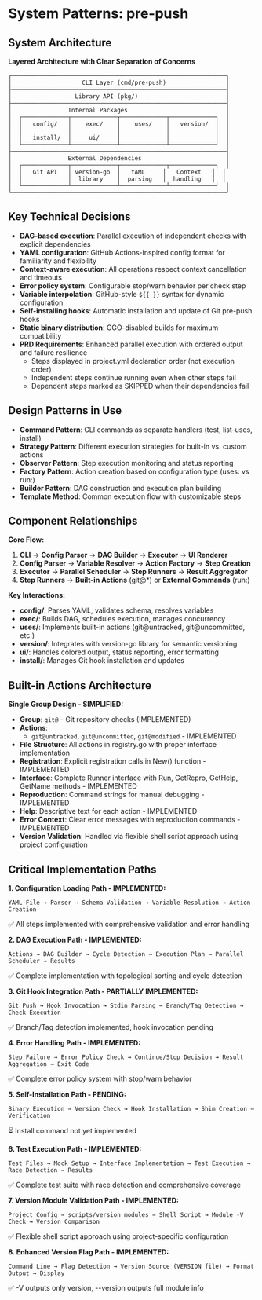 # System Patterns: pre-push

## System Architecture
**Layered Architecture with Clear Separation of Concerns**

```
┌─────────────────────────────────────────────────────────────┐
│                    CLI Layer (cmd/pre-push)                 │
├─────────────────────────────────────────────────────────────┤
│                  Library API (pkg/)                         │
├─────────────────────────────────────────────────────────────┤
│                Internal Packages                            │
│  ┌─────────────┬─────────────┬─────────────┬─────────────┐  │
│  │   config/   │    exec/    │    uses/    │   version/  │  │
│  │             │             │             │             │  │
│  │   install/  │     ui/     │             │             │  │
│  └─────────────┴─────────────┴─────────────┴─────────────┘  │
├─────────────────────────────────────────────────────────────┤
│                External Dependencies                        │
│  ┌─────────────┬─────────────┬─────────────┬─────────────┐  │
│  │   Git API   │ version-go  │   YAML     │   Context   │  │
│  │             │  library    │  parsing   │  handling   │  │
│  └─────────────┴─────────────┴─────────────┴─────────────┘  │
└─────────────────────────────────────────────────────────────┘
```

## Key Technical Decisions
- **DAG-based execution**: Parallel execution of independent checks with explicit dependencies
- **YAML configuration**: GitHub Actions-inspired config format for familiarity and flexibility
- **Context-aware execution**: All operations respect context cancellation and timeouts
- **Error policy system**: Configurable stop/warn behavior per check step
- **Variable interpolation**: GitHub-style `${{ }}` syntax for dynamic configuration
- **Self-installing hooks**: Automatic installation and update of Git pre-push hooks
- **Static binary distribution**: CGO-disabled builds for maximum compatibility
- **PRD Requirements**: Enhanced parallel execution with ordered output and failure resilience
  - Steps displayed in project.yml declaration order (not execution order)
  - Independent steps continue running even when other steps fail
  - Dependent steps marked as SKIPPED when their dependencies fail

## Design Patterns in Use
- **Command Pattern**: CLI commands as separate handlers (test, list-uses, install)
- **Strategy Pattern**: Different execution strategies for built-in vs. custom actions
- **Observer Pattern**: Step execution monitoring and status reporting
- **Factory Pattern**: Action creation based on configuration type (uses: vs run:)
- **Builder Pattern**: DAG construction and execution plan building
- **Template Method**: Common execution flow with customizable steps

## Component Relationships
**Core Flow:**
1. **CLI** → **Config Parser** → **DAG Builder** → **Executor** → **UI Renderer**
2. **Config Parser** → **Variable Resolver** → **Action Factory** → **Step Creation**
3. **Executor** → **Parallel Scheduler** → **Step Runners** → **Result Aggregator**
4. **Step Runners** → **Built-in Actions** (git@*) or **External Commands** (run:)

**Key Interactions:**
- **config/**: Parses YAML, validates schema, resolves variables
- **exec/**: Builds DAG, schedules execution, manages concurrency
- **uses/**: Implements built-in actions (git@untracked, git@uncommitted, etc.)
- **version/**: Integrates with version-go library for semantic versioning
- **ui/**: Handles colored output, status reporting, error formatting
- **install/**: Manages Git hook installation and updates

## Built-in Actions Architecture
**Single Group Design - SIMPLIFIED:**
- **Group**: `git@` - Git repository checks (IMPLEMENTED)
- **Actions**: 
  - `git@untracked`, `git@uncommitted`, `git@modified` - IMPLEMENTED
- **File Structure**: All actions in registry.go with proper interface implementation
- **Registration**: Explicit registration calls in New() function - IMPLEMENTED
- **Interface**: Complete Runner interface with Run, GetRepro, GetHelp, GetName methods - IMPLEMENTED
- **Reproduction**: Command strings for manual debugging - IMPLEMENTED
- **Help**: Descriptive text for each action - IMPLEMENTED
- **Error Context**: Clear error messages with reproduction commands - IMPLEMENTED
- **Version Validation**: Handled via flexible shell script approach using project configuration

## Critical Implementation Paths
**1. Configuration Loading Path - IMPLEMENTED:**
```
YAML File → Parser → Schema Validation → Variable Resolution → Action Creation
```
✅ All steps implemented with comprehensive validation and error handling

**2. DAG Execution Path - IMPLEMENTED:**
```
Actions → DAG Builder → Cycle Detection → Execution Plan → Parallel Scheduler → Results
```
✅ Complete implementation with topological sorting and cycle detection

**3. Git Hook Integration Path - PARTIALLY IMPLEMENTED:**
```
Git Push → Hook Invocation → Stdin Parsing → Branch/Tag Detection → Check Execution
```
✅ Branch/Tag detection implemented, hook invocation pending

**4. Error Handling Path - IMPLEMENTED:**
```
Step Failure → Error Policy Check → Continue/Stop Decision → Result Aggregation → Exit Code
```
✅ Complete error policy system with stop/warn behavior

**5. Self-Installation Path - PENDING:**
```
Binary Execution → Version Check → Hook Installation → Shim Creation → Verification
```
⏳ Install command not yet implemented

**6. Test Execution Path - IMPLEMENTED:**
```
Test Files → Mock Setup → Interface Implementation → Test Execution → Race Detection → Results
```
✅ Complete test suite with race detection and comprehensive coverage

**7. Version Module Validation Path - IMPLEMENTED:**
```
Project Config → scripts/version modules → Shell Script → Module -V Check → Version Comparison
```
✅ Flexible shell script approach using project-specific configuration

**8. Enhanced Version Flag Path - IMPLEMENTED:**
```
Command Line → Flag Detection → Version Source (VERSION file) → Format Output → Display
```
✅ -V outputs only version, --version outputs full module info